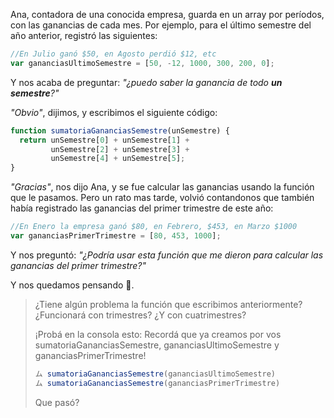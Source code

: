 Ana, contadora de una conocida empresa, guarda en un array por períodos, con las ganancias de cada mes. Por ejemplo, para el último semestre del año anterior, registró las siguientes:

```javascript
//En Julio ganó $50, en Agosto perdió $12, etc
var gananciasUltimoSemestre = [50, -12, 1000, 300, 200, 0];
```
Y nos acaba de preguntar: _"¿puedo saber la ganancia de todo **un semestre**?"_

_"Obvio"_, dijimos, y escribimos el siguiente código:

```javascript
function sumatoriaGananciasSemestre(unSemestre) {
  return unSemestre[0] + unSemestre[1] +
         unSemestre[2] + unSemestre[3] +
         unSemestre[4] + unSemestre[5];
}
```

_"Gracias"_, nos dijo Ana, y se fue calcular las ganancias usando la función que le pasamos. Pero un rato mas tarde, volvió contandonos que también había registrado las ganancias del primer trimestre de este año:

```javascript
//En Enero la empresa ganó $80, en Febrero, $453, en Marzo $1000
var gananciasPrimerTrimestre = [80, 453, 1000];
```

Y nos preguntó: _"¿Podría usar esta función que me dieron para calcular las ganancias del primer trimestre?"_

Y nos quedamos pensando :thought_balloon:.

> ¿Tiene algún problema la función que escribimos anteriormente? ¿Funcionará con trimestres? ¿Y con cuatrimestres?
>
> ¡Probá en la consola esto: Recordá que ya creamos por vos sumatoriaGananciasSemestre, gananciasUltimoSemestre y gananciasPrimerTrimestre!
>
>```javascript
>ム sumatoriaGananciasSemestre(gananciasUltimoSemestre)
>ム sumatoriaGananciasSemestre(gananciasPrimerTrimestre)
>```
>
> Que pasó?




